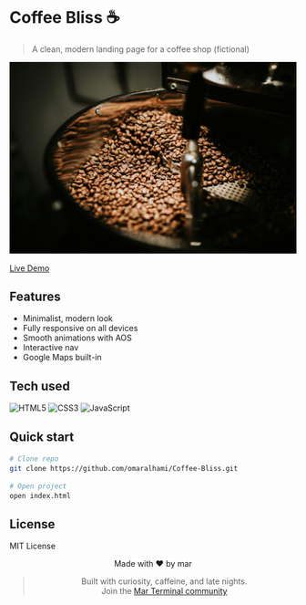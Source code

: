 # Coffee Bliss ☕

> A clean, modern landing page for a coffee shop (fictional)

![Coffee Bliss Preview](assets/images/hero.jpg)

[Live Demo](https://omaralhami.github.io/Coffee-Bliss)

## Features

- Minimalist, modern look  
- Fully responsive on all devices  
- Smooth animations with AOS  
- Interactive nav  
- Google Maps built-in  

## Tech used

![HTML5](https://img.shields.io/badge/HTML5-E34F26?style=flat&logo=html5&logoColor=white) ![CSS3](https://img.shields.io/badge/CSS3-1572B6?style=flat&logo=css3&logoColor=white) ![JavaScript](https://img.shields.io/badge/JavaScript-F7DF1E?style=flat&logo=javascript&logoColor=black)  

## Quick start

```bash
# Clone repo
git clone https://github.com/omaralhami/Coffee-Bliss.git
```
```bash
# Open project
open index.html
```

## License

MIT License

<div align="center">

Made with ❤️ by mar  
> Built with curiosity, caffeine, and late nights.  
Join the [Mar Terminal community](https://discord.gg/marx)

</div>
